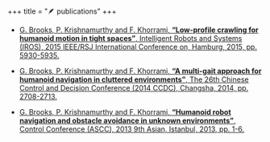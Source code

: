 +++
title = "🪶 publications"
+++

- [G. Brooks, P. Krishnamurthy and F. Khorrami, **“Low-profile crawling for humanoid motion in tight
spaces”**, Intelligent Robots and Systems (IROS), 2015 IEEE/RSJ International Conference on,
Hamburg, 2015, pp. 5930-5935.](http://dx.doi.org/10.1109/IROS.2015.7354220)

- [G. Brooks, P. Krishnamurthy and F. Khorrami, **“A multi-gait approach for humanoid navigation in
cluttered environments”**, The 26th Chinese Control and Decision Conference (2014 CCDC),
Changsha, 2014, pp. 2708-2713.](http://dx.doi.org/10.1109/CCDC.2014.6852631)

- [G. Brooks, P. Krishnamurthy and F. Khorrami, **“Humanoid robot navigation and obstacle
avoidance in unknown environments”**, Control Conference (ASCC), 2013 9th Asian, Istanbul,
2013, pp. 1-6.](http://dx.doi.org/10.1109/ASCC.2013.6606392)
